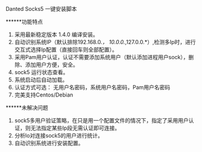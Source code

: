 Danted Socks5 一键安装脚本

******功能特点
1. 采用最新稳定版本 1.4.0 编译安装。
2. 自动识别系统IP（默认排除192.168.0.*， 10.0.0.*,127.0.0.*）,检测多Ip时，进行交互式选择Ip配置（直接回车则全部配置）。
3. 采用Pam用户认证，认证不需要添加系统用户（默认添加进程用户sock），删除、添加用户方便，安全。
4. sock5 运行状态查看。
5. 系统启动后自动加载。
6. 认证方式可选： 无用户名密码，系统用户名密码，Pam用户名密码
7. 完美支持Centos/Debian

******未解决问题
1. sock5多用户验证策略，在只是用一个配置文件的情况下，指定了采用用户认证，则无法指定某些Ip段无需认证即可连接。
2. 分析lo对连接sock5的用户进行统计。
3. 自动识别系统进行安装配置。
